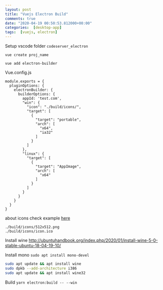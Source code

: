 ```yaml
---
layout: post
title: "Vuejs Electron Build"
comments: true
date: "2020-04-19 00:50:53.812000+00:00"
categories:  [desktop-app]
tags:  [vuejs, electron]
---
```



Setup vscode
folder `codeserver_electron`

`vue create proj_name`

`vue add electron-builder`

Vue.config.js
```
module.exports = {
  pluginOptions: {
    electronBuilder: {
      builderOptions: {
        appId: 'test.com',
        "win": {
          "icon": "./build/icons/",
          "target": [
            {
              "target": "portable",
              "arch": [
                "x64",
                "ia32"
              ]
            }
          ]
        },
        "linux": {
          "target": [
            {
              "target": "AppImage",
              "arch": [
                "x64"
              ]
            }
          ]
        }
      }
    }
  }
}
```

about icons check example [here](https://github.com/nklayman/electron-icon-example/tree/master/build/icons)
```
./build/icons/512x512.png
./build/icons/icon.ico
```

Install wine
http://ubuntuhandbook.org/index.php/2020/01/install-wine-5-0-stable-ubuntu-18-04-19-10/

Install mono
`sudo apt install mono-devel`

```bash
sudo apt update && apt install wine
sudo dpkb --add-architecture i386
sudo apt update && apt install wine32
```


Build
`yarn electron:build -- --win`